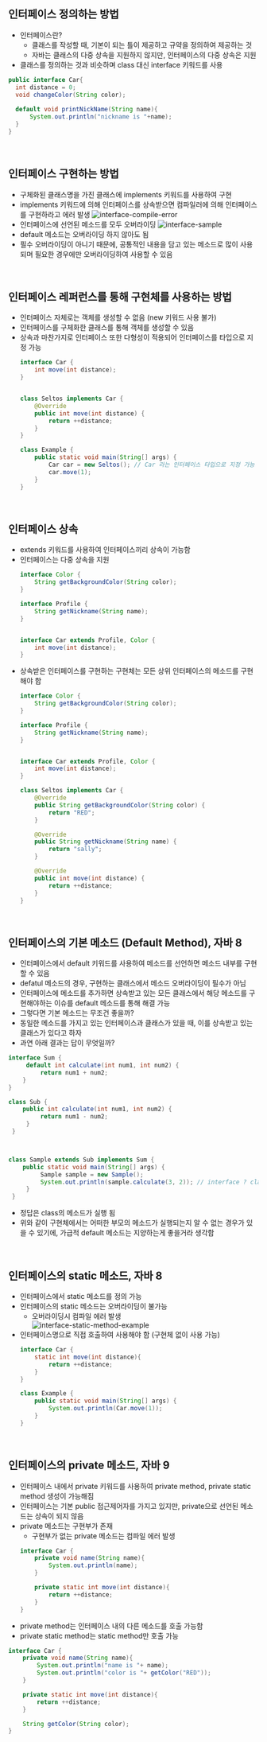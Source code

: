 ## 인터페이스 정의하는 방법
- 인터페이스란?
  - 클래스를 작성할 때, 기본이 되는 틀이 제공하고 규약을 정의하여 제공하는 것
  - 자바는 클래스의 다중 상속을 지원하지 않지만, 인터페이스의 다중 상속은 지원
- 클래스를 정의하는 것과 비슷하며 class 대신 interface 키워드를 사용
~~~java
public interface Car{
  int distance = 0;
  void changeColor(String color);
  
  default void printNickName(String name){
      System.out.println("nickname is "+name);
  }
}
~~~

</br>

## 인터페이스 구현하는 방법
- 구체화된 클래스명을 가진 클래스에 implements 키워드를 사용하여 구현
- implements 키워드에 의해 인터페이스를 상속받으면 컴파일러에 의해 인터페이스를 구현하라고 에러 발생
  ![interface-compile-error](/img/interface-compile-error.png)  
- 인터페이스에 선언된 메소드를 모두 오버라이딩
  ![interface-sample](/img/interface-sample.png)  
- default 메소드는 오버라이딩 하지 않아도 됨
- 필수 오버라이딩이 아니기 때문에, 공통적인 내용을 담고 있는 메소드로 많이 사용되며 필요한 경우에만 오버라이딩하여 사용할 수 있음

</br>

## 인터페이스 레퍼런스를 통해 구현체를 사용하는 방법
- 인터페이스 자체로는 객체를 생성할 수 없음 (new 키워드 사용 불가)
- 인터페이스를 구체화한 클래스를 통해 객체를 생성할 수 있음
- 상속과 마찬가지로 인터페이스 또한 다형성이 적용되어 인터페이스를 타입으로 지정 가능
  ~~~java
  interface Car {
      int move(int distance);
  }


  class Seltos implements Car {
      @Override
      public int move(int distance) {
          return ++distance;
      }
  }

  class Example {
      public static void main(String[] args) {
          Car car = new Seltos(); // Car 라는 인터페이스 타입으로 지정 가능
          car.move(1);
      }
  }
  ~~~

</br>

## 인터페이스 상속
- extends 키워드를 사용하여 인터페이스끼리 상속이 가능함
- 인터페이스는 다중 상속을 지원
  ~~~java
  interface Color {
      String getBackgroundColor(String color);
  }

  interface Profile {
      String getNickname(String name);
  }


  interface Car extends Profile, Color {
      int move(int distance);
  }
  ~~~
- 상속받은 인터페이스를 구현하는 구현체는 모든 상위 인터페이스의 메소드를 구현해야 함
  ~~~java
  interface Color {
      String getBackgroundColor(String color);
  }

  interface Profile {
      String getNickname(String name);
  }


  interface Car extends Profile, Color {
      int move(int distance);
  }

  class Seltos implements Car {
      @Override
      public String getBackgroundColor(String color) {
          return "RED";
      }

      @Override
      public String getNickname(String name) {
          return "sally";
      }

      @Override
      public int move(int distance) {
          return ++distance;
      }
  }
  ~~~

</br>

## 인터페이스의 기본 메소드 (Default Method), 자바 8
- 인터페이스에서 default 키워드를 사용하여 메소드를 선언하면 메소드 내부를 구현할 수 있음
- defatul 메소드의 경우, 구현하는 클래스에서 메소드 오버라이딩이 필수가 아님
- 인터페이스에 메소드를 추가하면 상속받고 있는 모든 클래스에서 해당 메소드를 구현해야하는 이슈를 default 메소드를 통해 해결 가능
- 그렇다면 기본 메소드는 무조건 좋을까?
 - 동일한 메소드를 가지고 있는 인터페이스과 클래스가 있을 때, 이를 상속받고 있는 클래스가 있다고 하자
 - 과연 아래 결과는 답이 무엇일까?
 ~~~java
 interface Sum {
      default int calculate(int num1, int num2) {
          return num1 + num2;
     }
 }

 class Sub {
     public int calculate(int num1, int num2) {
          return num1 - num2;
      }
  }



 class Sample extends Sub implements Sum {
     public static void main(String[] args) {
          Sample sample = new Sample();
          System.out.println(sample.calculate(3, 2)); // interface ? class ? 누구의 메소드가 실행될 것 인가?
      }
  }
 ~~~
  - 정답은 class의 메소드가 실행 됨
  - 위와 같이 구현체에서는 어떠한 부모의 메소드가 실행되는지 알 수 없는 경우가 있을 수 있기에, 가급적 default 메소드는 지양하는게 좋을거라 생각함

</br>

## 인터페이스의 static 메소드, 자바 8
- 인터페이스에서 static 메소드를 정의 가능
- 인터페이스의 static 메소드는 오버라이딩이 불가능
  - 오버라이딩시 컴파일 에러 발생  
    ![interface-static-method-example](/img/interface-static-method.png)  
- 인터페이스명으로 직접 호출하여 사용해야 함 (구현체 없이 사용 가능)
  ~~~java
  interface Car {
      static int move(int distance){
          return ++distance;
      }
  }

  class Example {
      public static void main(String[] args) {
          System.out.println(Car.move(1));
      }
  }
  ~~~

</br>

## 인터페이스의 private 메소드, 자바 9
- 인터페이스 내에서 private 키워드를 사용하여 private method, private static method 생성이 가능해짐
- 인터페이스는 기본 public 접근제어자를 가지고 있지만, private으로 선언된 메소드는 상속이 되지 않음
- private 메소드는 구현부가 존재
  - 구현부가 없는 private 메소드는 컴파일 에러 발생
  ~~~java
  interface Car {
      private void name(String name){
          System.out.println(name);
      }

      private static int move(int distance){
          return ++distance;
      }
  }
  ~~~
- private method는 인터페이스 내의 다른 메소드를 호출 가능함 
 - private static method는 static method만 호출 가능
  ~~~java
  interface Car {
      private void name(String name){
          System.out.println("name is "+ name);
          System.out.println("color is "+ getColor("RED"));
      }

      private static int move(int distance){
          return ++distance;
      }

      String getColor(String color);
  }
  ~~~




